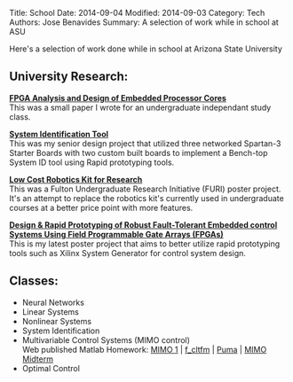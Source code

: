 Title: School 
Date: 2014-09-04 
Modified: 2014-09-03 
Category: Tech
Authors: Jose Benavides
Summary: A selection of work while in school at ASU 

Here's a selection of work done while in school at Arizona State University 

## University Research:

[**FPGA Analysis and Design of Embedded Processor Cores**]({static}/static/0_FPGAcore_Report5.pdf)  
This was a small paper I wrote for an undergraduate independant study class.

[**System Identification Tool**]({static}/static/FinalReport_SysId.pdf)  
This was my senior design project that utilized three networked Spartan-3 Starter Boards with two custom built boards to implement a Bench-top System ID tool using Rapid prototyping tools.

[**Low Cost Robotics Kit for Research**]({static}/static/FURI_poster.pdf)  
This was a Fulton Undergraduate Research Initiative (FURI) poster project. It's an attempt to replace the robotics kit's currently used in undergraduate courses at a better price point with more features.

[**Design & Rapid Prototyping of Robust Fault-Tolerant Embedded control Systems Using Field Programmable Gate Arrays (FPGAs)**]({static}/static/Rapid_Poster_v2.pdf)  
This is my latest poster project that aims to better utilize rapid prototyping tools such as Xilinx System Generator for control system design.

## Classes:  
- Neural Networks
- Linear Systems
- Nonlinear Systems
- System Identification
- Multivariable Control Systems (MIMO control)  
   Web published Matlab Homework: [MIMO 1]({static}/static/MIMO/HW1.html) | [f_cltfm]({static}/static/MIMO/f_CLTFM.html) | [Puma]({static}/static/MIMO/puma560_jose.html) | [MIMO Midterm]({static}/static/MIMO/Midterm.html)  
- Optimal Control

